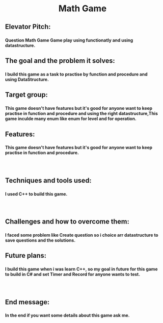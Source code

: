 <h1 align="center">Math  Game</h1>

###

<h2 align="left">Elevator Pitch:</h2>

###

<h4 align="left">Question Math Game Game play using functionatly and using datastructure.</h4>

###

<h2 align="left">The goal and the problem it solves:</h2>

###

<h4 align="left">I build this game as a task to practise by function and procedure and using DataStructure.</h4>

###

<h2 align="left">Target group:</h2>

###

<h4 align="left">This game doesn't have features but it's good for anyone want to keep practise in function and procedure and using the right datastructure,This game inculde many enum like enum for level and for operation.</h4>

###

<h2 align="left">Features:</h2>

###

<h4 align="left">This game doesn't have features but it's good for anyone want to keep practise in function and procedure.</h4>

###

<br clear="both">

<h2 align="left">Techniques and tools used:</h2>

###

<h4 align="left">I used C++ to build this game.</h4>

###

<br clear="both">

<h2 align="left">Challenges and how to overcome them:</h2>

###

<h4 align="left">I faced some problem like Create question so i choice arr datastructure to save questions and the solutions.</h4>

###

<h2 align="left">Future plans:</h2>

###

<h4 align="left">I build this game when i was learn C++, so my goal in future for this game to build in C# and set Timer and Record for anyone wants to test.</h4>

###

<br clear="both">

<h2 align="left">End message:</h2>

###

<h4 align="left">In the end if you want some details about this game ask me.</h4>

###
